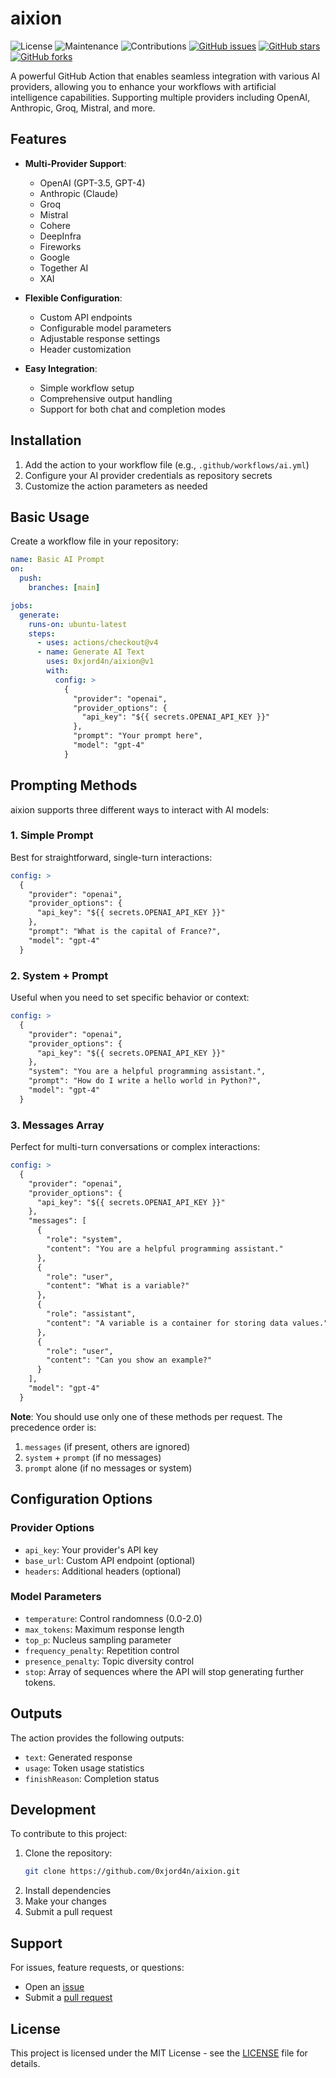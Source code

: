 # aixion

![License](https://img.shields.io/badge/license-MIT-green)
![Maintenance](https://img.shields.io/badge/maintained-yes-brightgreen)
![Contributions](https://img.shields.io/badge/contributions-welcome-orange)
[![GitHub issues](https://img.shields.io/github/issues/0xjord4n/aixion)](https://github.com/0xjord4n/aixion/issues)
[![GitHub stars](https://img.shields.io/github/stars/0xjord4n/aixion)](https://github.com/0xjord4n/aixion/stargazers)
[![GitHub forks](https://img.shields.io/github/forks/0xjord4n/aixion)](https://github.com/0xjord4n/aixion/network)

A powerful GitHub Action that enables seamless integration with various AI providers, allowing you to enhance your workflows with artificial intelligence capabilities. Supporting multiple providers including OpenAI, Anthropic, Groq, Mistral, and more.

## Features

- **Multi-Provider Support**:

  - OpenAI (GPT-3.5, GPT-4)
  - Anthropic (Claude)
  - Groq
  - Mistral
  - Cohere
  - DeepInfra
  - Fireworks
  - Google
  - Together AI
  - XAI

- **Flexible Configuration**:

  - Custom API endpoints
  - Configurable model parameters
  - Adjustable response settings
  - Header customization

- **Easy Integration**:
  - Simple workflow setup
  - Comprehensive output handling
  - Support for both chat and completion modes

## Installation

1. Add the action to your workflow file (e.g., `.github/workflows/ai.yml`)
2. Configure your AI provider credentials as repository secrets
3. Customize the action parameters as needed

## Basic Usage

Create a workflow file in your repository:

```yaml
name: Basic AI Prompt
on:
  push:
    branches: [main]

jobs:
  generate:
    runs-on: ubuntu-latest
    steps:
      - uses: actions/checkout@v4
      - name: Generate AI Text
        uses: 0xjord4n/aixion@v1
        with:
          config: >
            {
              "provider": "openai",
              "provider_options": {
                "api_key": "${{ secrets.OPENAI_API_KEY }}"
              },
              "prompt": "Your prompt here",
              "model": "gpt-4"
            }
```

## Prompting Methods

aixion supports three different ways to interact with AI models:

### 1. Simple Prompt

Best for straightforward, single-turn interactions:

```yaml
config: >
  {
    "provider": "openai",
    "provider_options": {
      "api_key": "${{ secrets.OPENAI_API_KEY }}"
    },
    "prompt": "What is the capital of France?",
    "model": "gpt-4"
  }
```

### 2. System + Prompt

Useful when you need to set specific behavior or context:

```yaml
config: >
  {
    "provider": "openai",
    "provider_options": {
      "api_key": "${{ secrets.OPENAI_API_KEY }}"
    },
    "system": "You are a helpful programming assistant.",
    "prompt": "How do I write a hello world in Python?",
    "model": "gpt-4"
  }
```

### 3. Messages Array

Perfect for multi-turn conversations or complex interactions:

```yaml
config: >
  {
    "provider": "openai",
    "provider_options": {
      "api_key": "${{ secrets.OPENAI_API_KEY }}"
    },
    "messages": [
      {
        "role": "system",
        "content": "You are a helpful programming assistant."
      },
      {
        "role": "user",
        "content": "What is a variable?"
      },
      {
        "role": "assistant",
        "content": "A variable is a container for storing data values."
      },
      {
        "role": "user",
        "content": "Can you show an example?"
      }
    ],
    "model": "gpt-4"
  }
```

**Note**: You should use only one of these methods per request. The precedence order is:

1. `messages` (if present, others are ignored)
2. `system` + `prompt` (if no messages)
3. `prompt` alone (if no messages or system)

## Configuration Options

### Provider Options

- `api_key`: Your provider's API key
- `base_url`: Custom API endpoint (optional)
- `headers`: Additional headers (optional)

### Model Parameters

- `temperature`: Control randomness (0.0-2.0)
- `max_tokens`: Maximum response length
- `top_p`: Nucleus sampling parameter
- `frequency_penalty`: Repetition control
- `presence_penalty`: Topic diversity control
- `stop`: Array of sequences where the API will stop generating further tokens.

## Outputs

The action provides the following outputs:

- `text`: Generated response
- `usage`: Token usage statistics
- `finishReason`: Completion status

## Development

To contribute to this project:

1. Clone the repository:
   ```bash
   git clone https://github.com/0xjord4n/aixion.git
   ```
2. Install dependencies
3. Make your changes
4. Submit a pull request

## Support

For issues, feature requests, or questions:

- Open an [issue](https://github.com/0xjord4n/aixion/issues)
- Submit a [pull request](https://github.com/0xjord4n/aixion/pulls)

## License

This project is licensed under the MIT License - see the [LICENSE](LICENSE) file for details.

